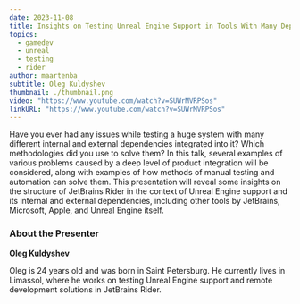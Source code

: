 ```yaml
---
date: 2023-11-08
title: Insights on Testing Unreal Engine Support in Tools With Many Dependencies
topics:
  - gamedev
  - unreal
  - testing
  - rider
author: maartenba
subtitle: Oleg Kuldyshev
thumbnail: ./thumbnail.png
video: "https://www.youtube.com/watch?v=SUWrMVRPSos"
linkURL: "https://www.youtube.com/watch?v=SUWrMVRPSos"
---
```


Have you ever had any issues while testing a huge system with many different internal and external dependencies integrated into it? Which methodologies did you use to solve them? In this talk, several examples of various problems caused by a deep level of product integration will be considered, along with examples of how methods of manual testing and automation can solve them. This presentation will reveal some insights on the structure of JetBrains Rider in the context of Unreal Engine support and its internal and external dependencies, including other tools by JetBrains, Microsoft, Apple, and Unreal Engine itself.

### About the Presenter

**Oleg Kuldyshev**

Oleg is 24 years old and was born in Saint Petersburg. He currently lives in Limassol, where he works on testing Unreal Engine support and remote development solutions in JetBrains Rider.
